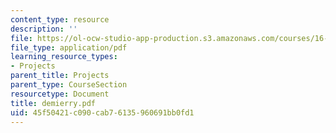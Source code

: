 ```yaml
---
content_type: resource
description: ''
file: https://ol-ocw-studio-app-production.s3.amazonaws.com/courses/16-622-experimental-projects-ii-fall-2003/45f50421c090cab76135960691bb0fd1_demierry.pdf
file_type: application/pdf
learning_resource_types:
- Projects
parent_title: Projects
parent_type: CourseSection
resourcetype: Document
title: demierry.pdf
uid: 45f50421-c090-cab7-6135-960691bb0fd1
---
```

